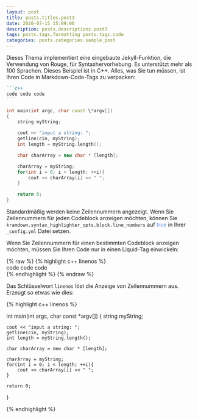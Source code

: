 ```yaml
---
layout: post
title: posts.titles.post3
date: 2020-07-15 15:09:00
description: posts.descriptions.post3
tags: posts.tags.formatting posts.tags.code
categories: posts.categories.sample_post
---
```

Dieses Thema implementiert eine eingebaute Jekyll-Funktion, die Verwendung von Rouge, für Syntaxhervorhebung.
Es unterstützt mehr als 100 Sprachen. Dieses Beispiel ist in C++. 
Alles, was Sie tun müssen, ist Ihren Code in Markdown-Code-Tags zu verpacken:

````Markdown
```c++
code code code
```
````

```c++
int main(int argc, char const \*argv[])
{
    string myString;

    cout << "input a string: ";
    getline(cin, myString);
    int length = myString.length();

    char charArray = new char * [length];

    charArray = myString;
    for(int i = 0; i < length; ++i){
        cout << charArray[i] << " ";
    }

    return 0;
}
```

Standardmäßig werden keine Zeilennummern angezeigt. Wenn Sie Zeilennummern für jeden Codeblock anzeigen möchten, können Sie 
`kramdown.syntax_highlighter_opts.block.line_numbers` auf <span style="color:cornflowerblue">true</span> in Ihrer `_config.yml` Datei setzen.

Wenn Sie Zeilennummern für einen bestimmten Codeblock anzeigen möchten, müssen Sie Ihren Code nur in einen Liquid-Tag einwickeln:

{% raw  %}
{% highlight c++ linenos %}  <br/> code code code <br/> {% endhighlight %}
{% endraw %}

Das Schlüsselwort `linenos` löst die Anzeige von Zeilennummern aus. 
Erzeugt so etwas wie dies:

{% highlight c++ linenos %}

int main(int argc, char const \*argv[])
{
    string myString;

    cout << "input a string: ";
    getline(cin, myString);
    int length = myString.length();

    char charArray = new char * [length];

    charArray = myString;
    for(int i = 0; i < length; ++i){
        cout << charArray[i] << " ";
    }

    return 0;
}

{% endhighlight %}
